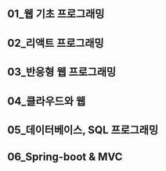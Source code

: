 ## 01_웹 기초 프로그래밍 ##
## 02_리액트 프로그래밍 ##
## 03_반응형 웹 프로그래밍 ##
## 04_클라우드와 웹 ##
## 05_데이터베이스, SQL 프로그래밍 ##
## 06_Spring-boot & MVC ##

